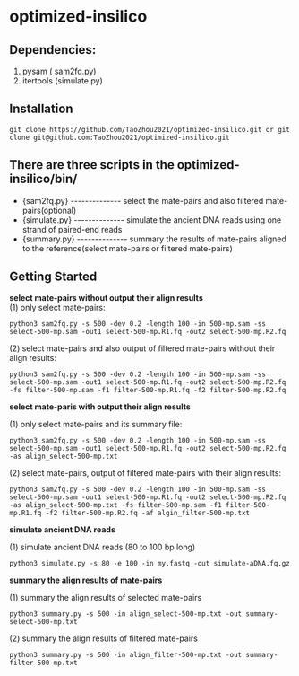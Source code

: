 optimized-insilico
===

Dependencies:    
---
1. pysam ( sam2fq.py)
2. itertools (simulate.py)

Installation
---
```shell
git clone https://github.com/TaoZhou2021/optimized-insilico.git or git clone git@github.com:TaoZhou2021/optimized-insilico.git
```    

There are three scripts in the optimized-insilico/bin/
---
* {sam2fq.py}    -------------- select the mate-pairs and also filtered mate-pairs(optional)
* {simulate.py}  -------------- simulate the ancient DNA reads using one strand of paired-end reads
* {summary.py}   -------------- summary the results of mate-pairs aligned to the reference(select mate-pairs or filtered mate-pairs)

Getting Started
---

**select mate-pairs without output their align results**                                                                                                                             
 (1) only select mate-pairs:    
``` 
python3 sam2fq.py -s 500 -dev 0.2 -length 100 -in 500-mp.sam -ss select-500-mp.sam -out1 select-500-mp.R1.fq -out2 select-500-mp.R2.fq  
```
 (2) select mate-pairs and also output of filtered mate-pairs without their align results:    
```
python3 sam2fq.py -s 500 -dev 0.2 -length 100 -in 500-mp.sam -ss select-500-mp.sam -out1 select-500-mp.R1.fq -out2 select-500-mp.R2.fq -fs filter-500-mp.sam -f1 filter-500-mp.R1.fq -f2 filter-500-mp.R2.fq

```
**select mate-paris with output their align results**

 (1) only select mate-pairs and its summary file:     
```
python3 sam2fq.py -s 500 -dev 0.2 -length 100 -in 500-mp.sam -ss select-500-mp.sam -out1 select-500-mp.R1.fq -out2 select-500-mp.R2.fq -as align_select-500-mp.txt
```
 (2) select mate-pairs, output of filtered mate-pairs with their align results:    
```
python3 sam2fq.py -s 500 -dev 0.2 -length 100 -in 500-mp.sam -ss select-500-mp.sam -out1 select-500-mp.R1.fq -out2 select-500-mp.R2.fq -as align_select-500-mp.txt -fs filter-500-mp.sam -f1 filter-500-mp.R1.fq -f2 filter-500-mp.R2.fq -af algin_filter-500-mp.txt
```

**simulate ancient DNA reads**

 (1) simulate ancient DNA reads (80 to 100 bp long)
``` 
python3 simulate.py -s 80 -e 100 -in my.fastq -out simulate-aDNA.fq.gz
```

**summary the align results of mate-pairs**

 (1) summary the align results of selected mate-pairs
```
python3 summary.py -s 500 -in align_select-500-mp.txt -out summary-select-500-mp.txt
```
 (2) summary the align results of filtered mate-pairs
```
python3 summary.py -s 500 -in align_filter-500-mp.txt -out summary-filter-500-mp.txt
```
